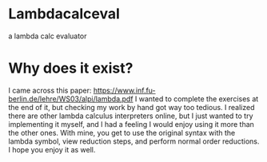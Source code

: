 # Lambdacalceval
a lambda calc evaluator

# Why does it exist?

I came across this paper: https://www.inf.fu-berlin.de/lehre/WS03/alpi/lambda.pdf
I wanted to complete the exercises at the end of it, but checking my work by hand got way too tedious.
I realized there are other lambda calculus interpreters online, but I just wanted to try implementing it myself, and I had a feeling I would enjoy using it more than the other ones. With mine, you get to use the original syntax with the lambda symbol, view reduction steps,
and perform normal order reductions.
I hope you enjoy it as well.
